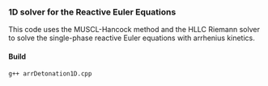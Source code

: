 ### 1D solver for the Reactive Euler Equations

This code uses the MUSCL-Hancock method and the HLLC Riemann solver to solve the
single-phase reactive Euler equations with arrhenius kinetics.

#### Build

`g++ arrDetonation1D.cpp`
